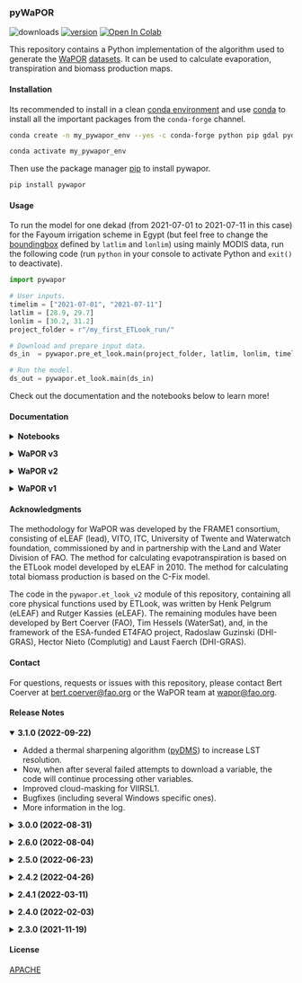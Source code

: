 ### pyWaPOR

![downloads](https://img.shields.io/pypi/dw/pywapor) [![version](https://img.shields.io/pypi/v/pywapor)](https://pypi.org/project/pywapor/) [![Open In Colab](https://colab.research.google.com/assets/colab-badge.svg)](https://colab.research.google.com/github/bertcoerver/pywapor_notebooks/blob/main/1_introduction.ipynb)

This repository contains a Python implementation of the algorithm used to generate the [WaPOR](http://www.fao.org/in-action/remote-sensing-for-water-productivity/en/) [datasets](https://wapor.apps.fao.org/home/WAPOR_2/1). It can be used to calculate evaporation, transpiration and biomass production maps.

#### Installation

Its recommended to install in a clean [conda environment](https://docs.conda.io/projects/conda/en/latest/user-guide/concepts/environments.html) and use [conda](https://docs.conda.io/projects/conda/en/latest/user-guide/install/) to install all the important packages from the `conda-forge` channel.

```bash
conda create -n my_pywapor_env --yes -c conda-forge python pip gdal pydap numpy pandas requests matplotlib pyproj scipy pycurl pyshp joblib bs4 rasterio xarray bottleneck geojson tqdm dask rioxarray pyvis shapely lxml cachetools cdsapi sentinelsat geopy numba

conda activate my_pywapor_env
```

Then use the package manager [pip](https://pip.pypa.io/en/stable/) to install pywapor.

```bash
pip install pywapor
```

#### Usage

To run the model for one dekad (from 2021-07-01 to 2021-07-11 in this case) for the Fayoum irrigation scheme in Egypt (but feel free to change the [boundingbox](http://bboxfinder.com) defined by `latlim` and `lonlim`) using mainly MODIS data, run the following code  (run `python` in your console to activate Python and `exit()` to deactivate). 

```python
import pywapor

# User inputs.
timelim = ["2021-07-01", "2021-07-11"]
latlim = [28.9, 29.7]
lonlim = [30.2, 31.2]
project_folder = r"/my_first_ETLook_run/"

# Download and prepare input data.
ds_in  = pywapor.pre_et_look.main(project_folder, latlim, lonlim, timelim)

# Run the model.
ds_out = pywapor.et_look.main(ds_in)
```

Check out the documentation and the notebooks below to learn more!

#### Documentation
<p><details>
<summary><b>Notebooks</b></summary>

<table class = "docutils align-default">
   <thead>
      <tr class="row-odd" style="text-align:center">
         <th class="head"></th>
         <th class="head">Name</th>
         <th class="head" width = "150">Colab</th>
      </tr>
   </thead>
   <tbody>
      <tr class="row-odd">
         <td>1.</td>
         <td>Introduction</td>
         <td style="text-align:center"><a href="https://colab.research.google.com/github/bertcoerver/pywapor_notebooks/blob/main/1_introduction.ipynb"><img src="https://colab.research.google.com/assets/colab-badge.svg" alt="colab"/></a></td>
      </tr>
      <tr class="row-even">
         <td>2.</td>
         <td>Levels</td>
         <td style="text-align:center"><a href="https://colab.research.google.com/github/bertcoerver/pywapor_notebooks/blob/main/2_levels.ipynb"><img src="https://colab.research.google.com/assets/colab-badge.svg" alt="colab"/></a></td>
      </tr>
      <tr class="row-odd">
         <td>3.</td>
         <td>Composites</td>
         <td style="text-align:center"><a href="https://colab.research.google.com/github/bertcoerver/pywapor_notebooks/blob/main/3_composites.ipynb"><img src="https://colab.research.google.com/assets/colab-badge.svg" alt="colab"/></a></td>
      </tr>
      <tr class="row-even">
         <td>4.</td>
         <td>Sideloading</td>
         <td style="text-align:center"><a href="https://colab.research.google.com/github/bertcoerver/pywapor_notebooks/blob/main/4_sideloading.ipynb"><img src="https://colab.research.google.com/assets/colab-badge.svg" alt="colab"/></a></td>
      </tr>
      <tr class="row-odd">
         <td>5.</td>
         <td>Enhancers</td>
         <td style="text-align:center"><a href="https://colab.research.google.com/github/bertcoerver/pywapor_notebooks/blob/main/5_enhancers.ipynb"><img src="https://colab.research.google.com/assets/colab-badge.svg" alt="colab"/></a></td>
      </tr>
      <tr class="row-even">
         <td>6.</td>
         <td>pyWaPOR vs. WaPOR</td>
         <td style="text-align:center"><a href="https://colab.research.google.com/github/bertcoerver/pywapor_notebooks/blob/main/6_wapor_vs_pywapor.ipynb"><img src="https://colab.research.google.com/assets/colab-badge.svg" alt="colab"/></a></td>
      </tr>
   </tbody>
</table>

</details></p>

<p><details>
<summary><b>WaPOR v3</b></summary>
<ul>
<li><a href="https://bitbucket.org/cioapps/wapor-et-look/wiki/Home">WaPOR-ETLook Online Manual (v3)</a></li>
</ul>
</details></p>

<p><details>
<summary><b>WaPOR v2</b></summary>
<ul>
<li><a href="https://bitbucket.org/cioapps/pywapor/downloads/FRAME_ET_v2_data_manual_finaldraft_v2.2.pdf">WaPOR-ETLook Data Manual (v2)</a></li>

<li><a href="https://bitbucket.org/cioapps/pywapor/downloads/FRAME_NPP_v2_data_manual_finaldraft_v2.2.pdf">WaPOR-Biomass Data Manual (v2)</a></li>
</ul>
</details></p>

<p><details>
<summary><b>WaPOR v1</b></summary>
<ul>
<li><a href="https://bitbucket.org/cioapps/pywapor/downloads/20190522_V1_WaPOR_v_1_Data_Manual_Evapotranspiration.pdf">WaPOR-ETLook Data Manual (v1)</a></li>
</ul>
</details></p>

#### Acknowledgments
The methodology for WaPOR was developed by the FRAME1 consortium, consisting of eLEAF (lead), VITO, ITC, University of Twente and Waterwatch foundation, commissioned by and in partnership with the Land and Water Division of FAO. The method for calculating evapotranspiration is based on the ETLook model developed by eLEAF in 2010. The method for calculating total biomass production is based on the C-Fix model. 

The code in the `pywapor.et_look_v2` module of this repository, containing all core physical functions used by ETLook, was written by Henk Pelgrum (eLEAF) and Rutger Kassies (eLEAF). The remaining modules have been developed by Bert Coerver (FAO), Tim Hessels (WaterSat), and, in the framework of the ESA-funded ET4FAO project, Radoslaw Guzinski (DHI-GRAS), Hector Nieto (Complutig) and Laust Faerch (DHI-GRAS).

#### Contact
For questions, requests or issues with this repository, please contact Bert Coerver at [bert.coerver@fao.org](mailto:bert.coerver@fao.org) or the WaPOR team at [wapor@fao.org](mailto:wapor@fao.org).

#### Release Notes

<p><details open>
<summary><b>3.1.0 (2022-09-22)</b></summary>
<ul>
    <li> Added a thermal sharpening algorithm (<a href = https://github.com/radosuav/pyDMS>pyDMS</a>) to increase LST resolution.</li>
    <li> Now, when after several failed attempts to download a variable, the code will continue processing other variables. </li>
    <li> Improved cloud-masking for VIIRSL1. </li>
    <li> Bugfixes (including several Windows specific ones). </li>
    <li> More information in the log. </li>
</ul>
</details></p>

<p><details>
<summary><b>3.0.0 (2022-08-31)</b></summary>
<ul>
    <li> Bugfixes. Most noteably, server side errors when downloading data are now handeled better, i.e. collect tools will retry several times when a download fails, but many other smaller issues have been fixed too.</li>
    <li> Performance improvements, mostly due to fewer reprojections. </li>
    <li> Better logging. The logs from SENTINEL and ERA5 are now directed to seperate channels and logs now show peak-memory-usage for critical calculation steps.
    <li> `et_look` and `se_root` now accept a `chunks` keyword to adjust the chunksizes at which the calculations are done. Increase them if you have a lot of RAM available, decrease them for slower calculations but with less memory usage.</li>
    <li> Support for WaPOR v3 methodology. Choose `et_look_version = "v3"` and `se_root_version = "v3"` when running the respective models (`et_look` and `se_root`).</li>
    <li> Default configurations for WaPOR v3 input datasets, i.e. choose `sources = "level_2_v3"` when running `pre_et_look` or `pre_se_root`.
    <li> New collect functions for COPERNICUS DEM. </li>
    <li> The data structure for STATICS is now consistent with the other products. </li>
</ul>
</details></p>

<p><details>
<summary><b>2.6.0 (2022-08-04)</b></summary>
<ul>
    <li> New collect functions for VIIRS (Level-1), SENTINEL-2, SENTINEL-3 and (ag)ERA5.</li>
    <li> pyWaPOR now works with Python versions greater than 3.8.
</ul>
</details></p>

<p><details>
<summary><b>2.5.0 (2022-06-23)</b></summary>
<ul>
    <li> Rewritten collect tools.</li>
    <li> The entire workflow now works with netCDF.</li>
    <li>All the netCDF files are formatted to support the <a href = "https://corteva.github.io/rioxarray/stable/getting_started/getting_started.html">rio-acccessor</a>.</li>
</ul>
</details></p>

<p><details>
<summary><b>2.4.2 (2022-04-26)</b></summary>
<br>
<ul>
    <li> New biomass module and NPP calculation.</li>
</ul>
</details></p>

<p><details>
<summary><b>2.4.1 (2022-03-11)</b></summary>
<ul>
    <li> NetCDF files are now compressed when saved to disk.</li>
    <li> Calculation of Total Biomass Production is now turned on by default.</li>
    <li> It is no longer required to provide <b>all</b> input variables to et_look,
    the model will calculate as many variables as possible with the given data. For example,
    if you are only interested in acquiring interception rates, it would now suffice to only prepare ndvi and p (precipitation) data with pre_et_look.</li>
    <li> et_look now automatically generates an interactive network graph visualising the executed computation steps.</li>
</ul>
</details></p>

<p><details>
<summary><b>2.4.0 (2022-02-03)</b></summary>
<ul>
    <li> Easily apply your own functions to data, i.e. use your own custom filters, gap-fillers etc.</li>
    <li> Side-load your own data, i.e. easily incorporate you own datasets.</li>
    <li> Added functions to process Landsat Level-2 to “ndvi”, “lst” and “r0”.</li>
    <li> Data is now stored and processed as netCDF (using xarray and dask).</li>
    <li> Calculations in et_look() and se_root() are now done in chunks, instead of using a for-loop.</li>
    <li> Some previously constant parameters now have spatial variability.</li>
    <li> Improved logging.</li>
    <li> Download functions now show progress and download-speed.</li>
    <li> MODIS datasets switched from v6.0 (decommissioned soon) to v6.1.</li>
    <li> The lapse-rate correction to temperature data is now more accurate and faster.</li>
    <li> VITO and WAPOR passwords are now checked when entered.</li>
    <li> Other bug-fixes and performance improvements.</li>
</ul>
</details></p>

<p><details>
<summary><b>2.3.0 (2021-11-19)</b></summary>
<ul> 
    <li>Automatically create input composites before running ETLook.</li>
    <li>Choose composite lengths in number of days or dekads.</li>
    <li>Option to choose which products to use per variable.</li>
    <li>Calculate soil saturation separate from ETLook.</li>
    <li>PROBA-V support for NDVI and Albedo inputs.</li>
    <li>Define diagnostics pixels, for which extra outputs are created (e.g. charts, maps etc.).</li>
    <li>Bug-fixes and performance improvements.</li>
</ul>
</details></p>

#### License
[APACHE](https://bitbucket.org/cioapps/wapor-et-look/src/dev/LICENSE)